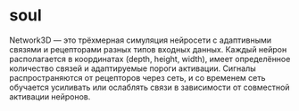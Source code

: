 # soul

Network3D — это трёхмерная симуляция нейросети с адаптивными связями и рецепторами разных типов входных данных. Каждый нейрон располагается в координатах (depth, height, width), имеет определённое количество связей и адаптируемые пороги активации. Сигналы распространяются от рецепторов через сеть, и со временем сеть обучается усиливать или ослаблять связи в зависимости от совместной активации нейронов.
